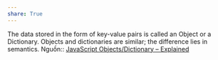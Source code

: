 ```yaml
---
share: True
---
```

The data stored in the form of key-value pairs is called an Object or a Dictionary. Objects and dictionaries are similar; the difference lies in semantics. 
Nguồn:: [JavaScript Objects/Dictionary – Explained](https://linuxhint.com/javascript-objects-dictionary/#:~:text=The%20data%20stored%20in%20the,C%23%2C%20they%20are%20called%20dictionaries%2e)